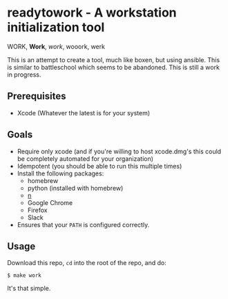# readytowork - A workstation initialization tool

WORK, **Work**, _work_, wooork, werk

This is an attempt to create a tool, much like boxen, but using ansible. This
is similar to battleschool which seems to be abandoned. This is still a work in
progress.

## Prerequisites

* Xcode (Whatever the latest is for your system)

## Goals

* Require only xcode (and if you're willing to host xcode.dmg's this could be
  completely automated for your organization)
* Idempotent (you should be able to run this multiple times)
* Install the following packages:
    * homebrew
    * python (installed with homebrew)
    * [n](https://github.com/tj/n)
    * Google Chrome
    * Firefox
    * Slack
* Ensures that your `PATH` is configured correctly.

## Usage

Download this repo, `cd` into the root of the repo, and do:

```
$ make work
```

It's that simple.
